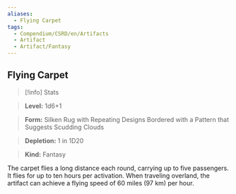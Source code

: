 ```yaml
---
aliases:
  - Flying Carpet
tags:
  - Compendium/CSRD/en/Artifacts
  - Artifact
  - Artifact/Fantasy
---
```

  
    
## Flying Carpet    
>[!info] Stats    
> **Level:** 1d6+1    
> **Form:** Silken Rug with Repeating Designs Bordered with a Pattern that Suggests Scudding Clouds    
> **Depletion:** 1 in 1D20    
> **Kind:** Fantasy  
    
The carpet flies a long distance each round, carrying up to five passengers. It flies for up to ten hours per activation. When traveling overland, the artifact can achieve a flying speed of 60 miles (97 km) per hour.